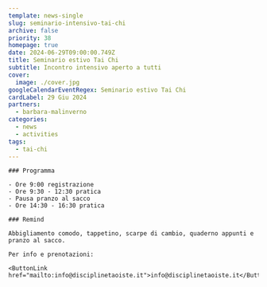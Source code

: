 ```yaml
---
template: news-single
slug: seminario-intensivo-tai-chi
archive: false
priority: 38
homepage: true
date: 2024-06-29T09:00:00.749Z
title: Seminario estivo Tai Chi
subtitle: Incontro intensivo aperto a tutti
cover: 
  image: ./cover.jpg
googleCalendarEventRegex: Seminario estivo Tai Chi
cardLabel: 29 Giu 2024
partners:
  - barbara-malinverno
categories:
  - news
  - activities
tags:
  - tai-chi
---
```


<Row>
  <Col md={5}>
    <EntryInfo variant="location" label="A LaSchola" value="[Via Maroni 13, Casciago 21020, VA](https://g.page/laschola?share)"/>
    <EntryInfo variant="frequency" label="Quando" value="sabato 29 giugno 2024"/>
    <EntryInfo variant="duration" label="Orario" value="dalle 09:00 alle 16:30"/>
    <EntryInfo variant="teacher" label="Condotto da" value="[Barbara Malinverno](/partners/barbara-malinverno)"/>
    <EntryInfo variant="phone" label="Telefono" value="[+39 329 790 4751](tel:+393297904751)"/>
    <EntryInfo variant="email" label="Email" value="[info@disciplinetaoiste.it](mailto:info@disciplinetaoiste.it)" $bottom={6}/>
  </Col>
  <Col md={7}>

    ### Programma

    - Ore 9:00 registrazione
    - Ore 9:30 - 12:30 pratica
    - Pausa pranzo al sacco
    - Ore 14:30 - 16:30 pratica

    ### Remind

    Abbigliamento comodo, tappetino, scarpe di cambio, quaderno appunti e pranzo al sacco.

    Per info e prenotazioni:

    <ButtonLink href="mailto:info@disciplinetaoiste.it">info@disciplinetaoiste.it</ButtonLink>
  </Col>
</Row>
